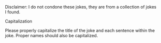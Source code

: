 Disclaimer: I do not condone these jokes, they are from a collection of jokes I found.

Capitalization

Please properly capitalize the title of the joke and each sentence within the joke. Proper names should also be capitalized.


